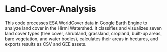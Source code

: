 # Land-Cover-Analysis
This code processes ESA WorldCover data in Google Earth Engine to analyze land cover in the Hirmi Watershed. It classifies and visualizes seven land cover types (tree cover, shrubland, grassland, cropland, built-up areas, bare vegetation, and water bodies), calculates their areas in hectares, and exports results as CSV and GEE assets.

